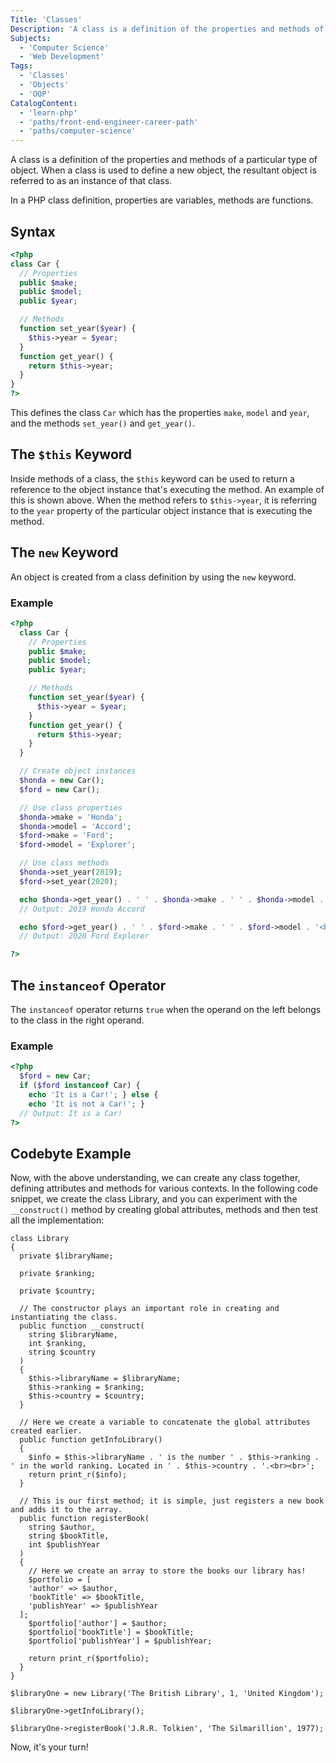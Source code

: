 ```yaml
---
Title: 'Classes'
Description: 'A class is a definition of the properties and methods of a particular type of object. When a class is used to define a new object, the resultant object is referred to as an instance of that class. In a PHP class definition, properties are variables, methods are functions. php <?php class Car { // Properties'
Subjects:
  - 'Computer Science'
  - 'Web Development'
Tags:
  - 'Classes'
  - 'Objects'
  - 'OOP'
CatalogContent:
  - 'learn-php'
  - 'paths/front-end-engineer-career-path'
  - 'paths/computer-science'
---
```


A class is a definition of the properties and methods of a particular type of object.
When a class is used to define a new object, the resultant object is referred to as an instance of that class.

In a PHP class definition, properties are variables, methods are functions.

## Syntax

```php
<?php
class Car {
  // Properties
  public $make;
  public $model;
  public $year;

  // Methods
  function set_year($year) {
    $this->year = $year;
  }
  function get_year() {
    return $this->year;
  }
}
?>
```

This defines the class `Car` which has the properties `make`, `model` and `year`, and the methods `set_year()` and `get_year()`.

## The `$this` Keyword

Inside methods of a class, the `$this` keyword can be used to return a reference to the object instance that's executing the method. An example of this is shown above.
When the method refers to `$this->year`, it is referring to the `year` property of the particular object instance that is executing the method.

## The `new` Keyword

An object is created from a class definition by using the `new` keyword.

### Example

```php
<?php
  class Car {
    // Properties
    public $make;
    public $model;
    public $year;

    // Methods
    function set_year($year) {
      $this->year = $year;
    }
    function get_year() {
      return $this->year;
    }
  }

  // Create object instances
  $honda = new Car();
  $ford = new Car();

  // Use class properties
  $honda->make = 'Honda';
  $honda->model = 'Accord';
  $ford->make = 'Ford';
  $ford->model = 'Explorer';

  // Use class methods
  $honda->set_year(2019);
  $ford->set_year(2020);

  echo $honda->get_year() . ' ' . $honda->make . ' ' . $honda->model . '<br/>';
  // Output: 2019 Honda Accord

  echo $ford->get_year() . ' ' . $ford->make . ' ' . $ford->model . '<br/>';
  // Output: 2020 Ford Explorer

?>
```

## The `instanceof` Operator

The `instanceof` operator returns `true` when the operand on the left belongs to the class in the right operand.

### Example

```php
<?php
  $ford = new Car;
  if ($ford instanceof Car) {
    echo 'It is a Car!'; } else {
    echo 'It is not a Car!'; }
  // Output: It is a Car!
?>
```

## Codebyte Example

Now, with the above understanding, we can create any class together, defining attributes and methods for various contexts. In the following code snippet, we create the class Library, and you can experiment with the `__construct()` method by creating global attributes, methods and then test all the implementation:

```codebyte/PHP
class Library
{
  private $libraryName;

  private $ranking;

  private $country;

  // The constructor plays an important role in creating and instantiating the class.
  public function __construct(
    string $libraryName,
    int $ranking,
    string $country
  )
  {
    $this->libraryName = $libraryName;
    $this->ranking = $ranking;
    $this->country = $country;
  }

  // Here we create a variable to concatenate the global attributes created earlier.
  public function getInfoLibrary()
  {
    $info = $this->libraryName . ' is the number ' . $this->ranking . ' in the world ranking. Located in ' . $this->country . '.<br><br>';
    return print_r($info);
  }

  // This is our first method; it is simple, just registers a new book and adds it to the array.
  public function registerBook(
    string $author,
    string $bookTitle,
    int $publishYear
  )
  {
    // Here we create an array to store the books our library has!
    $portfolio = [
    'author' => $author,
    'bookTitle' => $bookTitle,
    'publishYear' => $publishYear
  ];
    $portfolio['author'] = $author;
    $portfolio['bookTitle'] = $bookTitle;
    $portfolio['publishYear'] = $publishYear;

    return print_r($portfolio);
  }
}

$libraryOne = new Library('The British Library', 1, 'United Kingdom');

$libraryOne->getInfoLibrary();

$libraryOne->registerBook('J.R.R. Tolkien', 'The Silmarillion', 1977);
```

Now, it's your turn!
